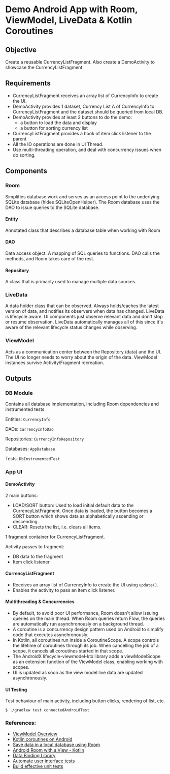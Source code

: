 # Demo Android App with Room, ViewModel, LiveData & Kotlin Coroutines

## Objective
Create a reusable CurrencyListFragment. Also create a DemoActivity to showcase the CurrencyListFragment

## Requirements
- CurrencyListFragment receives an array list of CurrencyInfo to create the UI.
- DemoActivity provides 1 dataset, Currency List A of CurrencyInfo to CurrencyListFragment and the dataset should be queried from local DB.
- DemoActivity provides at least 2 buttons to do the demo:
  - a button to load the data and display
  - a button for sorting currency list
- CurrencyListFragment provides a hook of item click listener to the parent
- All the IO operations are done in UI Thread.
- Use multi-threading operation, and deal with concurrency issues when do sorting.

## Components

### Room
Simplifies database work and serves as an access point to the underlying SQLite database (hides SQLiteOpenHelper). The Room database uses the DAO to issue queries to the SQLite database.

#### Entity
Annotated class that describes a database table when working with Room

#### DAO
Data access object. A mapping of SQL queries to functions. DAO calls the methods, and Room takes care of the rest.

#### Repository
A class that is primarily used to manage multiple data sources.

### LiveData
A data holder class that can be observed. Always holds/caches the latest version of data, and notifies its observers when data has changed. LiveData is lifecycle aware. UI components just observe relevant data and don't stop or resume observation. LiveData automatically manages all of this since it's aware of the relevant lifecycle status changes while observing.

### ViewModel
Acts as a communication center between the Repository (data) and the UI. The UI no longer needs to worry about the origin of the data. ViewModel instances survive Activity/Fragment recreation.

## Outputs

### DB Module
Contains all database implementation, including Room dependencies and instrumented tests.

Entities: `CurrencyInfo`

DAOs: `CurrencyInfoDao`

Repositories: `CurrencyInfoRepository`

Databases: `AppDatabase`

Tests: `DbInstrumentedTest`

### App UI

#### DemoActivity

2 main buttons:
- LOAD/SORT button: Used to load initial default data to the CurrencyListFragment. Once data is loaded, the button becomes a SORT button which shows data as alphabetically ascending or descending.
- CLEAR: Resets the list, i.e. clears all items.

1 fragment container for CurrencyListFragment.

Activity passes to fragment:
- DB data to the fragment
- Item click listener

#### CurrencyListFragment
- Receives an array list of CurrencyInfo to create the UI using `update()`.
- Enables the activity to pass an item click listener.

#### Multithreading & Concurrencies
- By default, to avoid poor UI performance, Room doesn't allow issuing queries on the main thread. When Room queries return Flow, the queries are automatically run asynchronously on a background thread.
- A coroutine is a concurrency design pattern used on Android to simplify code that executes asynchronously.
- In Kotlin, all coroutines run inside a CoroutineScope. A scope controls the lifetime of coroutines through its job. When cancelling the job of a scope, it cancels all coroutines started in that scope.
- The AndroidX lifecycle-viewmodel-ktx library adds a viewModelScope as an extension function of the ViewModel class, enabling working with scopes.
- UI is updated as soon as the view model live data are updated asynchronously.

#### UI Testing
Test behaviour of main activity, including button clicks, rendering of list, etc.

```
$ ./gradlew test connectedAndroidTest
```

### References:
- [ViewModel Overview](https://developer.android.com/topic/libraries/architecture/viewmodel)
- [Kotlin coroutines on Android](https://developer.android.com/kotlin/coroutines)
- [Save data in a local database using Room](https://developer.android.com/training/data-storage/room/)
- [Android Room with a View - Kotlin](https://developer.android.com/codelabs/android-room-with-a-view-kotlin)
- [Data Binding Library](https://developer.android.com/topic/libraries/data-binding)
- [Automate user interface tests](https://developer.android.com/training/testing/ui-testing/)
- [Build effective unit tests](https://developer.android.com/training/testing/unit-testing)
